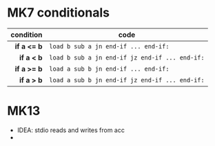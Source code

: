 # MK7 conditionals

|     condition | code                                           |
| ------------: | ---------------------------------------------- |
| **if a <= b** | `load b sub a jn end-if ... end-if:`           |
|  **if a < b** | `load b sub a jn end-if jz end-if ... end-if:` |
| **if a >= b** | `load a sub b jn end-if ... end-if:`           |
|  **if a > b** | `load a sub b jn end-if jz end-if ... end-if:` |



# MK13

- IDEA: stdio reads and writes from acc
- 
